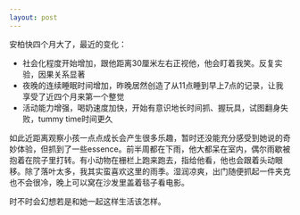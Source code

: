 ```yaml
---
layout: post
---
```


安柏快四个月大了，最近的变化：

- 社会化程度开始增加，跟他距离30厘米左右正视他，他会盯着我笑。反复实验，因果关系显著
- 夜晚的连续睡眠时间增加，昨晚居然创造了从11点睡到早上7点的记录，让我享受了近四个月来第一个整觉
- 活动能力增强，喝奶速度加快，开始有意识地长时间抓、握玩具，试图翻身失败，tummy time时间更久

如此近距离观察小孩一点点成长会产生很多乐趣，暂时还没能充分感受到她说的奇妙体验，但抓到了一些essence。前半周都在下雨，他大都呆在室内，偶尔雨歇被抱着在院子里打转。有小动物在栅栏上跑来跑去，指给他看，他也会跟着头动眼移。除了落叶太多，我其实蛮喜欢这里的雨季。湿润凉爽，出门随便抓起一件夹克也不会很冷，晚上可以窝在沙发里盖着毯子看电影。

时不时会幻想若是和她一起这样生活该怎样。